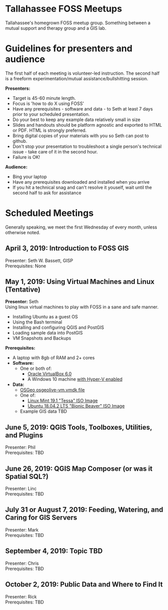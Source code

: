 # Tallahassee FOSS Meetups

Tallahassee's homegrown FOSS meetup group. Something between a mutual support and therapy group and a GIS lab.  
  
# Guidelines for presenters and audience  
  
The first half of each meeting is volunteer-led instruction. The second half is a freeform experimentation/mutual assistance/bullshitting session.  

**Presenters:**
  + Target is 45-60 minute length.  
  + Focus is 'how to do X using FOSS'  
  + Have any prerequisites - software and data - to Seth at least 7 days prior to your scheduled presentation.  
  + Do your best to keep any example data relatively small in size  
  + Slides and handouts should be platform agnostic and exported to HTML or PDF. HTML is strongly preferred.  
  + Bring digital copies of your materials with you so Seth can post to github.  
  + Don't stop your presentation to troubleshoot a single person's technical issue - take care of it in the second hour.  
  + Failure is OK!  
  
**Audience:**  
  + Bing your laptop  
  + Have any prerequisites downloaded and installed when you arrive  
  + If you hit a technical snag and can't resolve it youself, wait until the second half to ask for assistance  
    
# Scheduled Meetings  

Generally speaking, we meet the first Wednesday of every month, unless otherwise noted.  

## April 3, 2019: Introduction to FOSS GIS  

Presenter: Seth W. Bassett, GISP  
Prerequisites: None  

## May 1, 2019: Using Virtual Machines and Linux (Tentative)  
 **Presenter:** Seth   
Using linux virtual machines to play with FOSS in a sane and safe manner.
  + Installing Ubuntu as a guest OS  
  + Using the Bash terminal  
  + Installing and configuring QGIS and PostGIS  
  + Loading sample data into PostGIS  
  + VM Snapshots and Backups  
  
 **Prerequisites:**  
   + A laptop with 8gb of RAM and 2+ cores  
   + **Software:**
     + One or both of:
       + [Oracle VirtualBox 6.0](https://www.virtualbox.org/) 
       + A Windows 10 machine [with Hyper-V enabled](https://docs.microsoft.com/en-us/virtualization/hyper-v-on-windows/quick-start/enable-hyper-v)
   + **Data:**  
     + [OSGeo osgeolive-vm.vmdk file](https://live.osgeo.org/en/download.html)  
     + One of:  
        + [Linux Mint 19.1 "Tessa" ISO Image](https://linuxmint.com/edition.php?id=261)  
        + [Ubuntu 18.04.2 LTS "Bionic Beaver" ISO Image](http://releases.ubuntu.com/18.04/)  
     + Example GIS data TBD  
     
     
## June 5, 2019: QGIS Tools, Toolboxes, Utilities, and Plugins  
 Presenter: Phil  
 Prerequisites: TBD  
 
 
## June 26, 2019: QGIS Map Composer (or was it Spatial SQL?)  
 Presenter: Linc  
 Prerequisites: TBD  
 
## July 31 or August 7, 2019: Feeding, Watering, and Caring for GIS Servers  
 Presenter: Mark  
 Prerequisites: TBD
  
## September 4, 2019: Topic TBD  
 Presenter: Chris  
 Prerequisites: TBD  
 
## October 2, 2019: Public Data and Where to Find It
  Presenter: Rick  
  Prerequisites: TBD  
  
  
  
 
 
 
